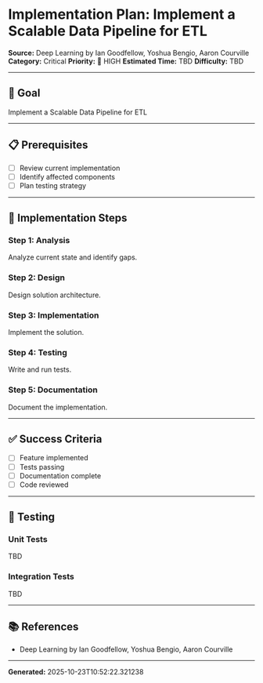 # Implementation Plan: Implement a Scalable Data Pipeline for ETL

**Source:** Deep Learning by Ian Goodfellow, Yoshua Bengio, Aaron Courville
**Category:** Critical
**Priority:** 🔴 HIGH
**Estimated Time:** TBD
**Difficulty:** TBD

---

## 🎯 Goal

Implement a Scalable Data Pipeline for ETL

---

## 📋 Prerequisites

- [ ] Review current implementation
- [ ] Identify affected components
- [ ] Plan testing strategy

---

## 🔧 Implementation Steps

### Step 1: Analysis

Analyze current state and identify gaps.

### Step 2: Design

Design solution architecture.

### Step 3: Implementation

Implement the solution.

### Step 4: Testing

Write and run tests.

### Step 5: Documentation

Document the implementation.

---

## ✅ Success Criteria

- [ ] Feature implemented
- [ ] Tests passing
- [ ] Documentation complete
- [ ] Code reviewed

---

## 🧪 Testing

### Unit Tests

TBD

### Integration Tests

TBD

---

## 📚 References

- Deep Learning by Ian Goodfellow, Yoshua Bengio, Aaron Courville

---

**Generated:** 2025-10-23T10:52:22.321238
